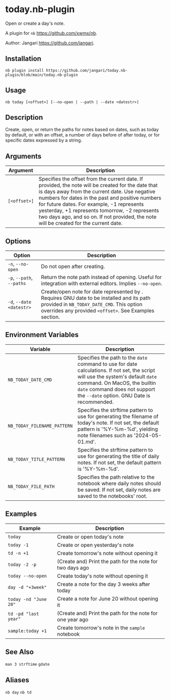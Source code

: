 # today.nb-plugin

Open or create a day's note.

A plugin for `nb` <https://github.com/xwmx/nb>.

Author: Jangari <https://github.com/jangari>.

## Installation

```
nb plugin install https://github.com/jangari/today.nb-plugin/blob/main/today.nb-plugin
```

## Usage

`nb today [<offset>] [--no-open | --path | --date <datestr>]`

## Description

Create, open, or return the paths for notes based on dates, such as today by default, or with an offset, a number of days before of after today, or for specific dates expressed by a string.

## Arguments
| Argument | Description |
| --- | --- |
| `[<offset>]` | Specifies the offset from the current date. If provided, the note will be created for the date that is <offset> days away from the current date. Use negative numbers for dates in the past and positive numbers for future dates. For example, -1 represents yesterday, +1 represents tomorrow, -2 represents two days ago, and so on. If not provided, the note will be created for the current date.|

## Options

| Option | Description |
| --- | --- |
| `-n`, `--no-open`              | Do not open after creating.|
| `-p`, `--path`, `--paths`        | Return the note path instead of opening. Useful for integration with external editors. Implies `--no-open`.|
| `-d`, `--date <datestr>`       | Create/open note for date represented by <datestr>. Requires GNU date to be installed and its path provided in `NB_TODAY_DATE_CMD`. This option overrides any provided `<offset>`. See Examples section.|

## Environment Variables

| Variable | Description |
| --- | --- |
| `NB_TODAY_DATE_CMD`           |Specifies the path to the `date` command to use for date calculations. If not set, the script will use the system's default `date` command. On MacOS, the builtin `date` command does not support the `--date` option. GNU Date is recommended.|
| `NB_TODAY_FILENAME_PATTERN`   |Specifies the strftime pattern to use for generating the filename of today's note. If not set, the default pattern is '%Y-%m-%d', yielding note filenames such as '2024-05-01.md'.|
| `NB_TODAY_TITLE_PATTERN`      |Specifies the strftime pattern to use for generating the title of daily notes. If not set, the default pattern is '%Y-%m-%d'.|
| `NB_TODAY_FILE_PATH`          |Specifies the path relative to the notebook where daily notes should be saved. If not set, daily notes are saved to the notebooks' root.|

## Examples

| Example | Description |
| --- | --- |
|`today`|              Create or open today's note|
|`today -1`|           Create or open yesterday's note|
|`td -n +1`|           Create tomorrow's note without opening it|
|`today -2 -p`|        (Create and) Print the path for the note for two days ago|
|`today --no-open`|    Create today's note without opening it|
|`day -d "+3week"`|    Create a note for the day 3 weeks after today|
|`today -nd "June 20"`|Create a note for June 20 without opening it|
|`td -pd "last year"`| (Create and) Print the path for the note for one year ago|
|`sample:today +1`|    Create tomorrow's note in the `sample` notebook|

## See Also

`man 3 strftime`
`gdate`

## Aliases

`nb day`
`nb td`
